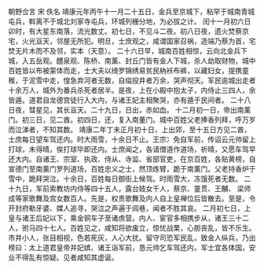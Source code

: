 朝野佥言 宋 佚名
    靖康元年丙午十一月二十五日，金兵至京城下，粘罕于城南青城屯兵，斡离不于城北刘家寺屯兵，环城列栅分地，为必拔之计。
    闰十一月初六日卯时，有大星东南落，流光数丈。初七日，不见斗二夜。初八日夜，遗火焚蔡京宅，火光亘天，邻屋无所犯。明旦，士庶观之，咸谓国家召祸，造端乃蔡为首，宅焚无片木而不及邻，实本（天意）。
    二十六日早，城南百姓相惊，云向北金兵下城，入五岳观。醴泉观、陈桥、南薰、封丘门皆有金人下城，杀人劫取财物，城中百姓皆以布被蒙体而走，士大夫以绮罗锦绣易贫民枘袄布裤，以藏妇女，提携童稚，于泥雪中走，惶急弃河者无数，自缢投井者万余，哭声彻天。军民逾城出走者十余万人，城外为番兵杀死者居半。是夜，上在小殿中抱太子，内侍止三四人，余皆遁。道君自龙德宫徒行入大内，与诸王妃主相聚哭，亦有遁于民间者。
    二十八日夜，彗星见，其长亘天。二十九日，日出，赤如血。
    十二月初一日，帝出南薰门。初三日，见二酋。初四日，还，复入南董门。城中百姓父老捧香列拜，呼万岁而泣涕者，不知其数。
    靖康二年丁未正月初十日，上出郊，至十五日方见二酋，士庶每日望车驾还内。时大雨雪，十余日不止。王宗冫免自军前，传诏云元帅留上打球，未得晴，俟打球毕即还内。士庶闻之，各请僧道作道场，祈晴，又愿车驾早还大内。自诸王、宗室、执政、侍从、寺监、省部官吏，在京百姓，各贴黄榜，自宣德门至南薰门罗列道场，百姓忠义之士，然顶炼臂，跪于南薰门。父老持香炉于雪中，跪拜哭泣。十余日，百姓每日御街上候驾。时雨雪大，冻饿死者无数。
    二十九日，军前索教坊内侍等四十五人，露台妓女千人，蔡京、童贯、王黼、
    梁师成等家歌舞及宫女数百人。先是，权贵歌舞及内人自上皇禅位后皆散去。至是，令开封府勒牙婆、媒人追寻，哭泣之声遍于闾巷，闻者不胜其哀。
    二月初七日，上皇与诸王后妃以下，乘金铜车子至诸虏营。内人、宦官多相携步从，诸王三十二人，驸马四十七人。百姓见之，咸知将欲废立，惊忧战栗，心胆丧乱，皆不乐生。市井小人，张目相视，色若死灰，人心大扰。留守司恐军民乱，致金人纵兵，乃出榜曰：太上道君皇帝并妃嫔、诸王诣军前，恳元帅乞车驾还内，军士宜各体国，安业不得乱有惊疑。见者咸知其虚诞。
    
